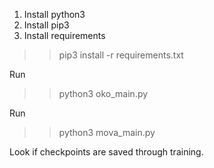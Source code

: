 1. Install python3 
2. Install pip3
3. Install requirements 
  >> pip3 install -r requirements.txt

Run 
>> python3 oko_main.py

Run
>> python3 mova_main.py

Look if checkpoints are saved through training.
